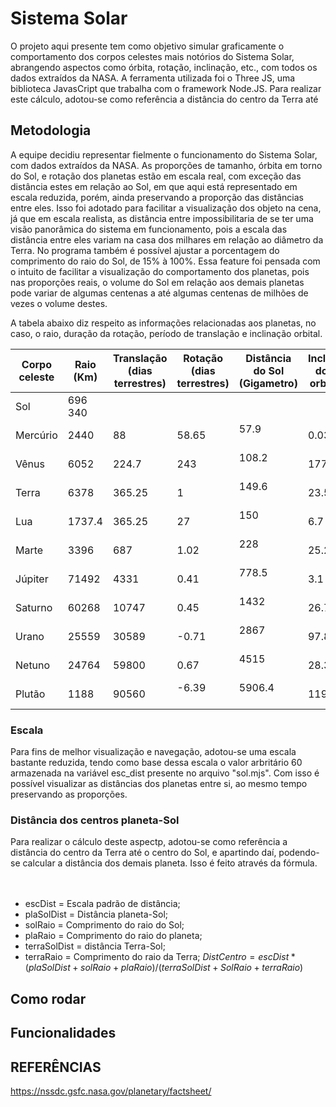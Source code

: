 # Sistema Solar
O projeto aqui presente tem como objetivo simular graficamente o comportamento dos corpos
celestes mais notórios do Sistema Solar, abrangendo aspectos como órbita, rotação, inclinação,
etc., com todos os dados extraídos da NASA. A ferramenta utilizada foi o Three JS, uma biblioteca
JavasCript que trabalha com o framework Node.JS.
Para realizar este cálculo, adotou-se como referência a distância do centro da Terra até

## Metodologia
A equipe decidiu representar fielmente o funcionamento do Sistema Solar, com dados extraídos da NASA.
As proporções de tamanho, órbita em torno do Sol, e rotação dos planetas estão em escala real,
com exceção das distância estes em relação ao Sol, em que aqui está representado em escala reduzida,
porém, ainda preservando a proporção das distâncias entre eles. Isso foi adotado para facilitar a
visualização dos objeto na cena, já que em escala realista, as distância entre impossibilitaria de
se ter uma visão panorâmica do sistema em funcionamento, pois a escala das distância entre eles
variam na casa dos milhares em relação ao diâmetro da Terra. No programa também é possível ajustar
a porcentagem do comprimento do raio do Sol, de 15% à 100%. Essa feature foi pensada com o intuito
de facilitar a visualização do comportamento dos planetas, pois nas proporções reais, o volume do
Sol em relação aos demais planetas pode variar de algumas centenas a até algumas centenas de milhões
de vezes o volume destes.
	
A tabela abaixo diz respeito as informações relacionadas aos planetas, no caso, o raio, duração da
rotação, período de translação e inclinação orbital.

| Corpo celeste 	| Raio (Km) 	| Translação (dias terrestres) | Rotação (dias terrestres) | Distância do Sol (Gigametro) | Inclinação do eixo orbital (°)|
|-----------------------|---------------|------------------------------|---------------------------|------------------------------|----------------------------|
| Sol			| 696 340	|			       |			   | 				  |
| Mercúrio		| 2440		| 88			       | 58.65			   | 57.9                         | 0.034 |
| Vênus			| 6052		| 224.7			       | 243			   | 108.2                        | 177.4 |
| Terra			| 6378		| 365.25		       | 1			   | 149.6                        | 23.5 |
| Lua			| 1737.4	| 365.25		       | 27			   | 150                          | 6.7 |
| Marte			| 3396		| 687			       | 1.02			   | 228                          | 25.2| 
| Júpiter		| 71492		| 4331			       | 0.41			   | 778.5                        | 3.1 |
| Saturno		| 60268		| 10747			       | 0.45			   | 1432                         | 26.7 |
| Urano			| 25559		| 30589			       | -0.71			   | 2867                         | 97.8 |
| Netuno		| 24764		| 59800			       | 0.67			   | 4515                         | 28.3 |
| Plutão		| 1188		| 90560			       | -6.39                     | 5906.4                       | 119.5 |

### Escala
Para fins de melhor visualização e navegação, adotou-se uma escala bastante reduzida, tendo
como base dessa escala o valor arbritário 60 armazenada na variável esc_dist presente no arquivo
"sol.mjs". Com isso é possível visualizar as distâncias dos planetas entre si, ao mesmo tempo
preservando as proporções.

### Distância dos centros planeta-Sol
Para realizar o cálculo deste aspectp, adotou-se como referência a distância do centro da Terra até
o centro do Sol, e apartindo daí, podendo-se calcular a distância dos demais planeta. Isso é feito através
da fórmula.<br><br><br>
* escDist = Escala padrão de distância;
* plaSolDist = Distância planeta-Sol;
* solRaio = Comprimento do raio do Sol;
* plaRaio = Comprimento do raio do planeta;
* terraSolDist = distância Terra-Sol;
* terraRaio = Comprimento do raio da Terra;
$DistCentro = escDist*(plaSolDist + solRaio + plaRaio) / (terraSolDist + SolRaio + terraRaio)$

## Como rodar

## Funcionalidades

## REFERÊNCIAS
https://nssdc.gsfc.nasa.gov/planetary/factsheet/
